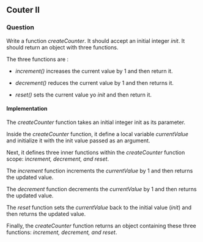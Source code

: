 ## Couter II

### Question

Write a function *createCounter*. It should accept an initial integer *init*. It should return an object with three functions.

The three functions are :
    
- *increment()* increases the current value by 1 and then return it.

- *decrement()* reduces the current value by 1 and then returns it.

- *reset()* sets the current value yo *init* and then return it.

#### Implementation

The *createCounter* function takes an initial integer init as its parameter.

Inside the *createCounter* function, it define a local variable *currentValue* and initialize it with the init value passed as an argument.

Next, it defines three inner functions within the *createCounter* function scope: i*ncrement, decrement, and reset*.

The *increment* function increments the *currentValue* by 1 and then returns the updated value.

The *decrement* function decrements the *currentValue* by 1 and then returns the updated value.

The *reset* function sets the *currentValue* back to the initial value (*init*) and then returns the updated value.

Finally, the *createCounter* function returns an object containing these three functions: *increment, decrement, and reset*.